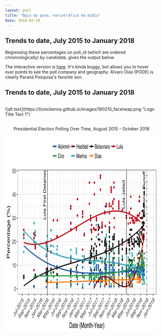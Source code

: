 ```yaml
---
layout: post
title: "Ópio do povo, narcotráfico da mídia"
date: 2018-02-10
---
```

<h2> Trends to date, July 2015 to January 2018 </h2>
<p> Regressing these percentages on poll_id (which are ordered chronrologically) by candidate, gives the output below.</p>
<p> The interactive version is <a href="http://rpubs.com/lizmckenna/359463">here</a>. It's kinda buggy, but allows you to hover over points to see the poll company and geography. Álvaro Dias (PODE) is clearly Paraná Pesquisa's favorite son.</p>
<h2> Trends to date, July 2015 to January 2018 </h2>
<br>
 ![alt text](https://lizmckenna.github.io/images/180210_facetwap.png "Logo Title Text 1")
 <br>
 
 <br>
<center>
<p>Presidential Election Polling Over Time, August 2015 - October 2018</p>
<img src="/images/2018-10-6-long.png" alt="HTML5 Icon" style="width:900px;height:650px;">
	</center>
<br>
